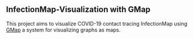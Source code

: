 ## InfectionMap-Visualization with GMap
This project aims to visualize COVID-19 contact tracing InfectionMap using [GMap](http://gmap.cs.arizona.edu/description) a system for visualizing graphs as maps.



